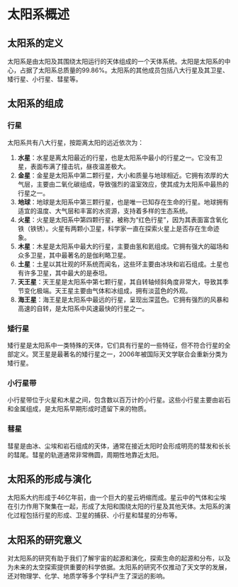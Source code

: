 # 太阳系概述

## 太阳系的定义
太阳系是由太阳及其围绕太阳运行的天体组成的一个天体系统。太阳是太阳系的中心，占据了太阳系总质量的99.86%。太阳系的其他成员包括八大行星及其卫星、矮行星、小行星、彗星等。

## 太阳系的组成

### 行星
太阳系共有八大行星，按距离太阳的远近依次为：

1. **水星**：水星是离太阳最近的行星，也是太阳系中最小的行星之一。它没有卫星，表面布满了撞击坑，昼夜温差极大。
2. **金星**：金星是太阳系中第二颗行星，大小和质量与地球相近。它拥有浓厚的大气层，主要由二氧化碳组成，导致强烈的温室效应，使其成为太阳系中最热的行星之一。
3. **地球**：地球是太阳系中第三颗行星，也是唯一已知存在生命的行星。地球拥有适宜的温度、大气层和丰富的水资源，支持着多样的生态系统。
4. **火星**：火星是太阳系中第四颗行星，被称为“红色行星”，因为其表面富含氧化铁（铁锈）。火星有两颗小卫星，科学家一直在探索火星上是否存在生命迹象。
5. **木星**：木星是太阳系中最大的行星，主要由氢和氦组成。它拥有强大的磁场和众多卫星，其中最著名的是伽利略卫星。
6. **土星**：土星以其壮观的环系统而闻名，这些环主要由冰块和岩石组成。土星也有许多卫星，其中最大的是泰坦。
7. **天王星**：天王星是太阳系中第七颗行星，其自转轴倾斜角度非常大，导致其季节变化极端。天王星主要由气体和冰组成，拥有淡蓝色的外观。
8. **海王星**：海王星是太阳系中最远的行星，呈现出深蓝色。它拥有强烈的风暴和高速的自转，是太阳系中风速最快的行星之一。

### 矮行星
矮行星是太阳系中一类特殊的天体，它们具有行星的一些特征，但不符合行星的全部定义。冥王星是最著名的矮行星之一，2006年被国际天文学联合会重新分类为矮行星。

### 小行星带
小行星带位于火星和木星之间，包含数以百万计的小行星。这些小行星主要由岩石和金属组成，是太阳系早期形成时遗留下来的物质。

### 彗星
彗星是由冰、尘埃和岩石组成的天体，通常在接近太阳时会形成明亮的彗发和长长的彗尾。彗星的轨道通常非常椭圆，周期性地靠近太阳。

## 太阳系的形成与演化
太阳系大约形成于46亿年前，由一个巨大的星云坍缩而成。星云中的气体和尘埃在引力作用下聚集在一起，形成了太阳和围绕太阳的行星及其他天体。太阳系的演化过程包括行星的形成、卫星的捕获、小行星和彗星的分布等。

## 太阳系的研究意义
对太阳系的研究有助于我们了解宇宙的起源和演化，探索生命的起源和分布，以及为未来的太空探索提供重要的科学依据。太阳系的研究不仅推动了天文学的发展，还对物理学、化学、地质学等多个学科产生了深远的影响。